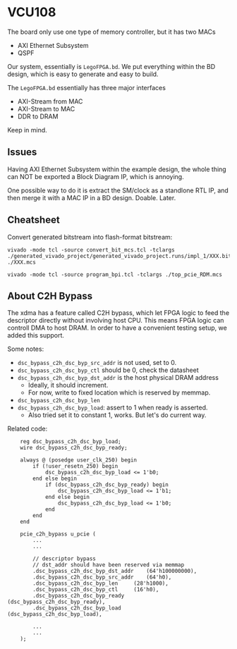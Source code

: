 # VCU108

The board only use one type of memory controller, but it has two MACs
- AXI Ethernet Subsystem
- QSPF

Our system, essentially is `LegoFPGA.bd`. We put everything within
the BD design, which is easy to generate and easy to build.

The `LegoFPGA.bd` essentially has three major interfaces
- AXI-Stream from MAC
- AXI-Stream to MAC
- DDR to DRAM

Keep in mind.


## Issues

Having AXI Ethernet Subsystem within the example design, the whole thing can NOT be
exported a Block Diagram IP, which is annoying.

One possible way to do it is extract the SM/clock as a standlone RTL IP, and
then merge it with a MAC IP in a BD design. Doable. Later.


## Cheatsheet

Convert generated bitstream into flash-format bitstream:
```
vivado -mode tcl -source convert_bit_mcs.tcl -tclargs ./generated_vivado_project/generated_vivado_project.runs/impl_1/XXX.bit ./XXX.mcs
```

```
vivado -mode tcl -source program_bpi.tcl -tclargs ./top_pcie_RDM.mcs
```


## About C2H Bypass

The xdma has a feature called C2H bypass, which let FPGA logic to feed the descriptor
directly without involving host CPU. This means FPGA logic can controll DMA to host
DRAM. In order to have a convenient testing setup, we added this support.

Some notes:
- `dsc_bypass_c2h_dsc_byp_src_addr` is not used, set to 0.
- `dsc_bypass_c2h_dsc_byp_ctl` should be 0, check the datasheet
- `dsc_bypass_c2h_dsc_byp_dst_addr` is the host physical DRAM address
	- Ideally, it should increment.
	- For now, write to fixed location which is reserved by memmap.
- `dsc_bypass_c2h_dsc_byp_len`
- `dsc_bypass_c2h_dsc_byp_load`: assert to 1 when ready is asserted.
	- Also tried set it to constant 1, works. But let's do current way.

Related code:
```
	reg dsc_bypass_c2h_dsc_byp_load;
	wire dsc_bypass_c2h_dsc_byp_ready;

	always @ (posedge user_clk_250) begin
		if (!user_resetn_250) begin
			dsc_bypass_c2h_dsc_byp_load <= 1'b0;
		end else begin
			if (dsc_bypass_c2h_dsc_byp_ready) begin
				dsc_bypass_c2h_dsc_byp_load <= 1'b1;
			end else begin
				dsc_bypass_c2h_dsc_byp_load <= 1'b0;
			end
		end
	end

	pcie_c2h_bypass u_pcie (
		...
		...

		// descriptor bypass
		// dst_addr should have been reserved via memmap
		.dsc_bypass_c2h_dsc_byp_dst_addr	(64'h100000000),
		.dsc_bypass_c2h_dsc_byp_src_addr	(64'h0),
		.dsc_bypass_c2h_dsc_byp_len		(28'h1000),
		.dsc_bypass_c2h_dsc_byp_ctl		(16'h0),
		.dsc_bypass_c2h_dsc_byp_ready		(dsc_bypass_c2h_dsc_byp_ready),
		.dsc_bypass_c2h_dsc_byp_load		(dsc_bypass_c2h_dsc_byp_load),
		
		...
		...
	);
```
